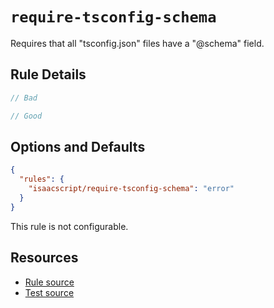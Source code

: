 # `require-tsconfig-schema`

Requires that all "tsconfig.json" files have a "@schema" field.

## Rule Details

```ts
// Bad

// Good
```

## Options and Defaults

```json
{
  "rules": {
    "isaacscript/require-tsconfig-schema": "error"
  }
}
```

This rule is not configurable.

## Resources

- [Rule source](../../src/rules/require-tsconfig-schema.ts)
- [Test source](../../tests/rules/require-tsconfig-schema.test.ts)
